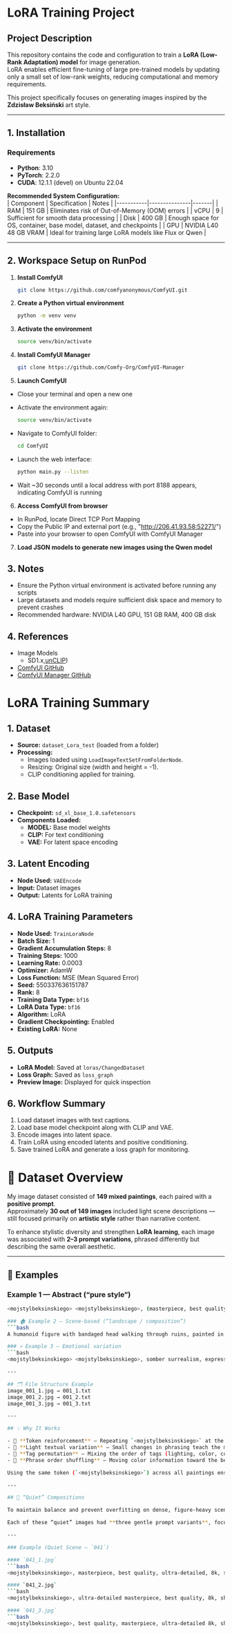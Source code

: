 # LoRA Training Project

## Project Description
This repository contains the code and configuration to train a **LoRA (Low-Rank Adaptation) model** for image generation.  
LoRA enables efficient fine-tuning of large pre-trained models by updating only a small set of low-rank weights, reducing computational and memory requirements.  

This project specifically focuses on generating images inspired by the **Zdzisław Beksiński** art style.

---

## 1. Installation

### Requirements
- **Python**: 3.10  
- **PyTorch**: 2.2.0  
- **CUDA**: 12.1.1 (devel) on Ubuntu 22.04  

**Recommended System Configuration:**  
| Component | Specification | Notes |
|-----------|---------------|-------|
| RAM       | 151 GB        | Eliminates risk of Out-of-Memory (OOM) errors |
| vCPU      | 9             | Sufficient for smooth data processing |
| Disk      | 400 GB        | Enough space for OS, container, base model, dataset, and checkpoints |
| GPU       | NVIDIA L40 48 GB VRAM | Ideal for training large LoRA models like Flux or Qwen |

---
## 2. Workspace Setup on RunPod

1. **Install ComfyUI**  
   ```bash
   git clone https://github.com/comfyanonymous/ComfyUI.git

2. **Create a Python virtual environment**
    ```bash
    python -m venv venv
    
3. **Activate the environment**
    ```bash
    source venv/bin/activate
    
4. **Install ComfyUI Manager**
    ```bash
    git clone https://github.com/Comfy-Org/ComfyUI-Manager

5. **Launch ComfyUI**
  - Close your terminal and open a new one

  - Activate the environment again:
    ```bash
    source venv/bin/activate
    
  - Navigate to ComfyUI folder:
    ```bash
    cd ComfyUI
    
  - Launch the web interface:
    ```bash
    python main.py --listen

  - Wait ~30 seconds until a local address with port 8188 appears, indicating ComfyUI is running
6. **Access ComfyUI from browser**
  - In RunPod, locate Direct TCP Port Mapping
  - Copy the Public IP and external port (e.g., "http://206.41.93.58:52271/")
  - Paste into your browser to open ComfyUI with ComfyUI Manager
7. **Load JSON models to generate new images using the Qwen model**

## 3. Notes
- Ensure the Python virtual environment is activated before running any scripts
- Large datasets and models require sufficient disk space and memory to prevent crashes
- Recommended hardware: NVIDIA L40 GPU, 151 GB RAM, 400 GB disk
## 4. References
- Image Models
   - SD1.x,[unCLIP](https://comfyanonymous.github.io/ComfyUI_examples/unclip/))
- [ComfyUI GitHub](https://github.com/comfyanonymous/ComfyUI)
- [ComfyUI Manager GitHub](https://github.com/Comfy-Org/ComfyUI-Manager)

    
# LoRA Training Summary

## 1. Dataset
- **Source:** `dataset_Lora_test` (loaded from a folder)
- **Processing:**
  - Images loaded using `LoadImageTextSetFromFolderNode`.
  - Resizing: Original size (width and height = -1).
  - CLIP conditioning applied for training.

## 2. Base Model
- **Checkpoint:** `sd_xl_base_1.0.safetensors`
- **Components Loaded:**
  - **MODEL:** Base model weights
  - **CLIP:** For text conditioning
  - **VAE:** For latent space encoding

## 3. Latent Encoding
- **Node Used:** `VAEEncode`
- **Input:** Dataset images
- **Output:** Latents for LoRA training

## 4. LoRA Training Parameters
- **Node Used:** `TrainLoraNode`
- **Batch Size:** 1
- **Gradient Accumulation Steps:** 8
- **Training Steps:** 1000
- **Learning Rate:** 0.0003
- **Optimizer:** AdamW
- **Loss Function:** MSE (Mean Squared Error)
- **Seed:** 550337636151787
- **Rank:** 8
- **Training Data Type:** `bf16`
- **LoRA Data Type:** `bf16`
- **Algorithm:** LoRA
- **Gradient Checkpointing:** Enabled
- **Existing LoRA:** None

## 5. Outputs
- **LoRA Model:** Saved at `loras/ChangedDataset`
- **Loss Graph:** Saved as `loss_graph`
- **Preview Image:** Displayed for quick inspection

## 6. Workflow Summary
1. Load dataset images with text captions.
2. Load base model checkpoint along with CLIP and VAE.
3. Encode images into latent space.
4. Train LoRA using encoded latents and positive conditioning.
5. Save trained LoRA and generate a loss graph for monitoring.


# 🎨 Dataset Overview

My image dataset consisted of **149 mixed paintings**, each paired with a **positive prompt**.  
Approximately **30 out of 149 images** included light scene descriptions — still focused primarily on **artistic style** rather than narrative content.

To enhance stylistic diversity and strengthen **LoRA learning**, each image was associated with **2–3 prompt variations**, phrased differently but describing the same overall aesthetic.

---

## 🧩 Examples

### Example 1 — Abstract (“pure style”)
   ```bash
<mojstylbeksinskiego> <mojstylbeksinskiego>, (masterpiece, best quality, ultra detailed), dystopian surrealism, painterly brush strokes, oil painting on hardboard, muted tones, dramatic lighting, surreal organic shapes, elongated forms, expression of despair and transcendence, atmospheric perspective

### 🏚️ Example 2 — Scene-based (“landscape / composition”)
   ```bash
A humanoid figure with bandaged head walking through ruins, painted in <mojstylbeksinskiego> style, elongated anatomy, haunting atmosphere, soft oil textures, dark red sky, emotional tension, chiaroscuro shadows

### 💀 Example 3 — Emotional variation
   ```bash
<mojstylbeksinskiego> <mojstylbeksinskiego>, somber surrealism, expressive brush strokes, depiction of anguish, blurred figures, oil painting technique, heavy textures, cold desaturated tones

---

## 🗂️ File Structure Example
image_001_1.jpg → 001_1.txt
image_001_2.jpg → 001_2.txt
image_001_3.jpg → 001_3.txt

---

## 💡 Why It Works

- 🔹 **Token reinforcement** — Repeating `<mojstylbeksinskiego>` at the beginning helps anchor the unique token.  
- 🔹 **Light textual variation** — Small changes in phrasing teach the model to understand the range of the style rather than memorize fixed descriptions.  
- 🔹 **Tag permutation** — Mixing the order of tags (lighting, color, composition) provides CLIP with richer contextual signals.  
- 🔹 **Phrase order shuffling** — Moving color information toward the beginning or end helps CLIP better capture *conceptual* rather than *syntactic* connections.

Using the same token (`<mojstylbeksinskiego>`) across all paintings ensures that **LoRA recognizes it as a shared stylistic identity.**

---

## 🌌 “Quiet” Compositions

To maintain balance and prevent overfitting on dense, figure-heavy scenes, the dataset also included **1–2 calm compositions** — such as minimal landscapes or architectural fragments.

Each of these “quiet” images had **three gentle prompt variants**, focusing on **atmosphere and color harmony** rather than complex structures.

---

### Example (Quiet Scene – `041`)

#### `041_1.jpg`
   ```bash
<mojstylbeksinskiego>, masterpiece, best quality, ultra-detailed, 8k, sharp focus, dark cosmic seascape, surreal misty shore with sandy reflective beach, turbulent dark night sky blending into crashing waves, massive mountainous wave or fog-shrouded hills in background, deep cool blue and teal palette, scattered bright stars and celestial glow mixed into clouds and waves, dark abstract entity with a bright star inside (upper right), solitary dark bird in flight (left center), small crescent shape on sand, highly textured oil painting on canvas, haunting, mysterious, nocturnal:1.4

#### `041_2.jpg`
   ```bash
<mojstylbeksinskiego>, ultra-detailed masterpiece, best quality, 8k, sharp focus, dark cosmic seascape, misty surreal shoreline with wet reflective sand, crashing waves merging with turbulent night sky, massive mountainous wave or fog-covered hills in distance, celestial glow and scattered stars woven into clouds and waves, dark abstract entity containing bright star in upper right, solitary bird or seagull flying left of center, small crescent shape on sand, deep cool blue and teal palette, highly textured oil painting on canvas, haunting, nocturnal, mysterious:1.4

#### `041_3.jpg`
   ```bash
<mojstylbeksinskiego>, best quality, masterpiece, ultra-detailed 8k, sharp focus, dark cosmic seascape, surreal misty shore, sandy beach with reflective wet edge, turbulent dark sky blending with crashing waves, massive mountainous wave or fog-shrouded hills in background, scattered stars and celestial glow in clouds and waves, dark abstract entity with bright star (upper right), solitary dark bird in flight (left center), small crescent on sand, deep cool blue and teal palette, highly textured oil painting on canvas, haunting, mysterious, nocturnal:1.4
